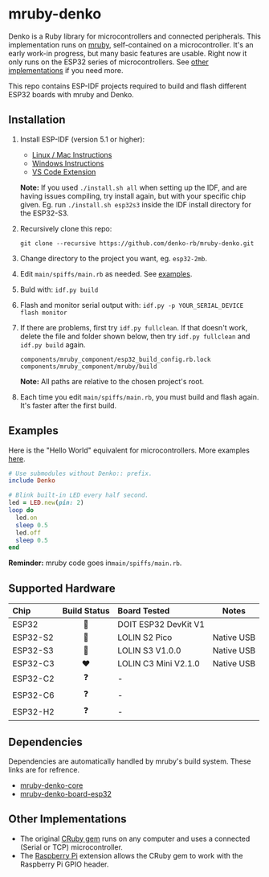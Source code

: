 # mruby-denko

Denko is a Ruby library for microcontrollers and connected peripherals. This implementation runs on [mruby](https://github.com/mruby/mruby), self-contained on a microcontroller. It's an early work-in progress, but many basic features are usable. Right now it only runs on the ESP32 series of microcontrollers. See [other implementations](#other-implementations) if you need more.

This repo contains ESP-IDF projects required to build and flash different ESP32 boards with mruby and Denko.

## Installation

1.  Install ESP-IDF (version 5.1 or higher):
    - [Linux / Mac Instructions](https://docs.espressif.com/projects/esp-idf/en/latest/esp32/get-started/linux-macos-setup.html)
    - [Windows Instructions](https://docs.espressif.com/projects/esp-idf/en/latest/esp32/get-started/windows-setup.html)
    - [VS Code Extension](https://github.com/espressif/vscode-esp-idf-extension/blob/master/docs/tutorial/install.md)

    **Note:** If you used `./install.sh all` when setting up the IDF, and are having issues compiling, try install again, but with your specific chip given. Eg. run `./install.sh esp32s3` inside the IDF install directory for the ESP32-S3.

2.  Recursively clone this repo:
    ```
    git clone --recursive https://github.com/denko-rb/mruby-denko.git
    ```
  
3.  Change directory to the project you want, eg. `esp32-2mb`.

4.  Edit `main/spiffs/main.rb` as needed. See [examples](examples).

5.  Buld with: `idf.py build`

6.  Flash and monitor serial output with: `idf.py -p YOUR_SERIAL_DEVICE flash monitor`

7. If there are problems, first try `idf.py fullclean`. If that doesn't work, delete the file and folder shown below, then try `idf.py fullclean` and `idf.py build` again.
    ```
    components/mruby_component/esp32_build_config.rb.lock
    components/mruby_component/mruby/build
    ```
    **Note:** All paths are relative to the chosen project's root.
    
8.  Each time you edit `main/spiffs/main.rb`, you must build and flash again. It's faster after the first build.

## Examples
Here is the "Hello World" equivalent for microcontrollers. More examples [here](examples).
```ruby
# Use submodules without Denko:: prefix.
include Denko

# Blink built-in LED every half second.
led = LED.new(pin: 2)
loop do
  led.on
  sleep 0.5
  led.off
  sleep 0.5
end
````
**Reminder:** mruby code goes in`main/spiffs/main.rb`.

## Supported Hardware

|    Chip        | Build Status    | Board Tested         | Notes |
| :--------      | :------:        | :---------------     |------ |
| ESP32          | :green_heart:   | DOIT ESP32 DevKit V1 |
| ESP32-S2       | :green_heart:   | LOLIN S2 Pico        | Native USB
| ESP32-S3       | :green_heart:   | LOLIN S3 V1.0.0      | Native USB
| ESP32-C3       | :heart:         | LOLIN C3 Mini V2.1.0 | Native USB
| ESP32-C2       | :question:      | -                    | 
| ESP32-C6       | :question:      | -                    | 
| ESP32-H2       | :question:      | -                    | 

## Dependencies

Dependencies are automatically handled by mruby's build system. These links are for refrence.

- [mruby-denko-core](https://github.com/denko-rb/mruby-denko-core)
- [mruby-denko-board-esp32](https://github.com/denko-rb/mruby-denko-board-esp32)

## Other Implementations
- The original [CRuby gem](https://github.com/denko-rb/denko) runs on any computer and uses a connected (Serial or TCP) microcontroller.
- The [Raspberry Pi](https://github.com/denko-rb/denko-piboard) extension allows the CRuby gem to work with the Raspberry Pi GPIO header.
